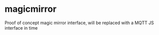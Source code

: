 # magicmirror

Proof of concept magic mirror interface, will be replaced with a MQTT JS interface in time